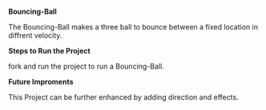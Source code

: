 **Bouncing-Ball**<br>

The Bouncing-Ball makes a three ball to bounce between a fixed location in diffrent velocity.

**Steps to Run the Project**

fork and run the project to run a Bouncing-Ball.

**Future Improments**

This Project can be further enhanced by adding direction and effects.
